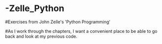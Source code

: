 -Zelle_Python
=============

#Exercises from John Zelle's 'Python Programming'

#As I work through the chapters, I want a convenient place to be able to go back and look at my previous code.
